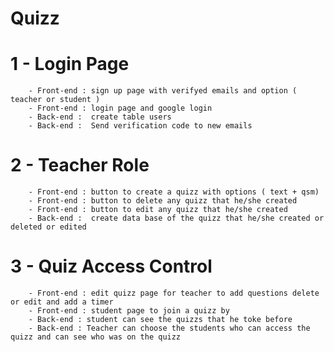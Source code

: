 # Quizz

# 1 - Login Page 
        - Front-end : sign up page with verifyed emails and option ( teacher or student )
        - Front-end : login page and google login 
        - Back-end :  create table users
        - Back-end :  Send verification code to new emails
# 2 - Teacher Role
        - Front-end : button to create a quizz with options ( text + qsm)
        - Front-end : button to delete any quizz that he/she created
        - Front-end : button to edit any quizz that he/she created
        - Back-end :  create data base of the quizz that he/she created or deleted or edited
# 3 - Quiz Access Control
        - Front-end : edit quizz page for teacher to add questions delete or edit and add a timer
        - Front-end : student page to join a quizz by 
        - Back-end : student can see the quizzs that he toke before
        - Back-end : Teacher can choose the students who can access the quizz and can see who was on the quizz 
 
